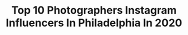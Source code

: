 ---
title: Top 10 Photographers Instagram Influencers In Philadelphia In 2020
description: >-
  Find top photographers Instagram influencers in Philadelphia in 2020. Most popular hashtags: #philadelphia #nature #model #color.
platform: Instagram
profiles:
  - username: "justinjamesmuir"
    fullname: >-
      Justin James Muir
    location: "United States"
    followers: 11963
    engagement: 512
    commentsToLikes: 0.031952
    id: ck5zikz9hfwpz0i144spcp7wt
    verified: false
    hashtags: "#lokalbronko, #anatomyofanimage"
  - username: "scottworldwidephoto"
    fullname: >-
      Scott Worldwide
    location: "United States"
    followers: 33783
    engagement: 188
    commentsToLikes: 0.012775
    id: ck5he6t8nrco10i11mjfwrecr
    verified: false
    hashtags: ""
  - username: "trevstudio"
    fullname: >-
      Trevor Dixon
    location: "United States"
    followers: 5319
    engagement: 400
    commentsToLikes: 0.039207
    id: ck5bzos3qrkdj0i11z73jhlzo
    verified: false
    hashtags: "#foodphotography, #seafood, #philadelphia, #momentomori"
  - username: "feelinghomeagain"
    fullname: >-
      Hayden
    location: "United States"
    followers: 9625
    engagement: 662
    commentsToLikes: 0.013582
    id: ck5q50gi2qwdv0i119kmwzn2i
    verified: false
    hashtags: "#twingirls, #becausesheupliftsme, #twins, #normalizebirthphotography"
  - username: "madebymiz"
    fullname: >-
      Jordan Miz
    location: "United States"
    followers: 3909
    engagement: 1683
    commentsToLikes: 0.044296
    id: ck0ucmshth3yb0i19nw8gkb8u
    verified: false
    hashtags: "#35mm, #iphone"
  - username: "tarabethphotography"
    fullname: >-
      Tara Beth Photography
    location: "United States"
    followers: 43098
    engagement: 376
    commentsToLikes: 0.027504
    id: ck0w4rkmx01zk0i19agkvarc1
    verified: false
    hashtags: "#beachwedding, #newyorkcity, #travelgram, #together"
  - username: "rocknrollazero"
    fullname: >-
      Ryan Powell 📷
    location: "United States"
    followers: 19901
    engagement: 262
    commentsToLikes: 0.055585
    id: ck0tv4c5h9vkq0i19itrh7saq
    verified: false
    hashtags: "#melanin"
  - username: "_llxm"
    fullname: >-
      Wxll
    location: "United States"
    followers: 2434
    engagement: 1342
    commentsToLikes: 0.078365
    id: ck6u1gqaplmv90j719uz60utk
    verified: false
    hashtags: "#photos, #boudoir, #summervibes, #manhattan"
  - username: "jeshiebrown"
    fullname: >-
      asian jess
    location: "United States"
    followers: 3078
    engagement: 1880
    commentsToLikes: 0.089947
    id: ck6tqfy0ar8dz0j715cb7ns1o
    verified: false
    hashtags: "#elakalafalls, #featcbphilly, #clearwater, #earthfocus"
  - username: "dougspearman"
    fullname: >-
      Doug Spearman
    location: "United States"
    followers: 6624
    engagement: 438
    commentsToLikes: 0.070683
    id: ck5q9l74mbnwv0i112nt6zkxt
    verified: false
    hashtags: "#thriller, #marriedmen, #livestory, #trafficjam"
---